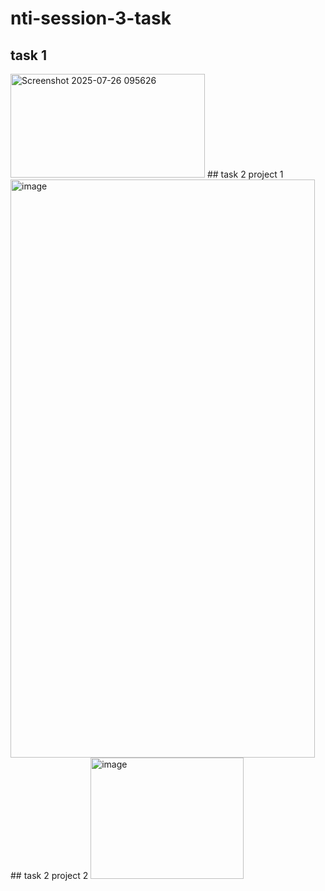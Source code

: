 # nti-session-3-task
## task 1
<img width="311" height="166" alt="Screenshot 2025-07-26 095626" src="https://github.com/user-attachments/assets/cd0edf52-6e01-4657-8c92-ee8b17031cb6" />
## task 2 project 1
<img width="487" height="925" alt="image" src="https://github.com/user-attachments/assets/98b157f5-7348-4d29-b7fb-86eb128ac895" />
## task 2 project 2
<img width="245" height="194" alt="image" src="https://github.com/user-attachments/assets/c792c3e1-bc5a-428f-9370-69d36622a2ba" />



